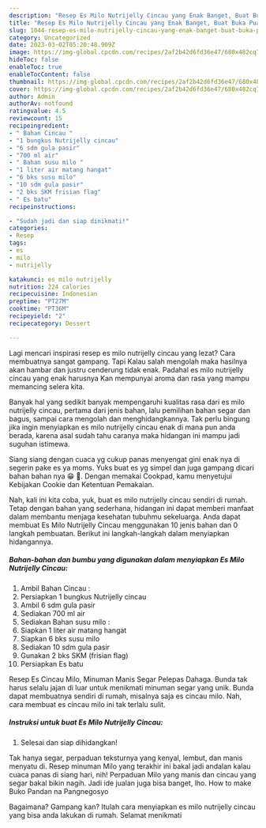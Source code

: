 ```yaml
---
description: "Resep Es Milo Nutrijelly Cincau yang Enak Banget, Buat Buka Puasa Bikin Ngiler"
title: "Resep Es Milo Nutrijelly Cincau yang Enak Banget, Buat Buka Puasa Bikin Ngiler"
slug: 1044-resep-es-milo-nutrijelly-cincau-yang-enak-banget-buat-buka-puasa-bikin-ngiler
category: Uncategorized
date: 2023-03-02T05:20:48.909Z
image: https://img-global.cpcdn.com/recipes/2af2b42d6fd36e47/680x482cq70/es-milo-nutrijelly-cincau-foto-resep-utama.jpg
hideToc: false
enableToc: true
enableTocContent: false
thumbnail: https://img-global.cpcdn.com/recipes/2af2b42d6fd36e47/680x482cq70/es-milo-nutrijelly-cincau-foto-resep-utama.jpg
cover: https://img-global.cpcdn.com/recipes/2af2b42d6fd36e47/680x482cq70/es-milo-nutrijelly-cincau-foto-resep-utama.jpg
author: Admin
authorAv: notfound
ratingvalue: 4.5
reviewcount: 15
recipeingredient:
- " Bahan Cincau "
- "1 bungkus Nutrijelly cincau"
- "6 sdm gula pasir"
- "700 ml air"
- " Bahan susu milo "
- "1 liter air matang hangat"
- "6 bks susu milo"
- "10 sdm gula pasir"
- "2 bks SKM frisian flag"
- " Es batu"
recipeinstructions:

- "Sudah jadi dan siap dinikmati!"
categories:
- Resep
tags:
- es
- milo
- nutrijelly

katakunci: es milo nutrijelly 
nutrition: 224 calories
recipecuisine: Indonesian
preptime: "PT27M"
cooktime: "PT36M"
recipeyield: "2"
recipecategory: Dessert

---
```



Lagi mencari inspirasi resep es milo nutrijelly cincau yang lezat? Cara membuatnya sangat gampang. Tapi Kalau salah mengolah maka hasilnya akan hambar dan justru cenderung tidak enak. Padahal es milo nutrijelly cincau yang enak harusnya Kan mempunyai aroma dan rasa yang mampu memancing selera kita.


Banyak hal yang sedikit banyak mempengaruhi kualitas rasa dari es milo nutrijelly cincau, pertama dari jenis bahan, lalu pemilihan bahan segar dan bagus, sampai cara mengolah dan menghidangkannya. Tak perlu bingung jika ingin menyiapkan es milo nutrijelly cincau enak di mana pun anda berada, karena asal sudah tahu caranya maka hidangan ini mampu jadi suguhan istimewa.

Siang siang dengan cuaca yg cukup panas menyengat gini enak nya di segerin pake es ya moms. Yuks buat es yg simpel dan juga gampang dicari bahan bahan nya 😁 🏻. Dengan memakai Cookpad, kamu menyetujui Kebijakan Cookie dan Ketentuan Pemakaian.


Nah, kali ini kita coba, yuk, buat es milo nutrijelly cincau sendiri di rumah. Tetap dengan bahan yang sederhana, hidangan ini dapat memberi manfaat dalam membantu menjaga kesehatan tubuhmu sekeluarga. Anda dapat membuat Es Milo Nutrijelly Cincau menggunakan 10 jenis bahan dan 0 langkah pembuatan. Berikut ini langkah-langkah dalam menyiapkan hidangannya.

<!--inarticleads1-->

##### Bahan-bahan dan bumbu yang digunakan dalam menyiapkan Es Milo Nutrijelly Cincau:

1. Ambil  Bahan Cincau :
1. Persiapkan 1 bungkus Nutrijelly cincau
1. Ambil 6 sdm gula pasir
1. Sediakan 700 ml air
1. Sediakan  Bahan susu milo :
1. Siapkan 1 liter air matang hangat
1. Siapkan 6 bks susu milo
1. Sediakan 10 sdm gula pasir
1. Gunakan 2 bks SKM (frisian flag)
1. Persiapkan  Es batu


Resep Es Cincau Milo, Minuman Manis Segar Pelepas Dahaga. Bunda tak harus selalu jajan di luar untuk menikmati minuman segar yang unik. Bunda dapat membuatnya sendiri di rumah, misalnya saja es cincau milo. Nah, cara membuat es cincau milo ini tak terlalu sulit. 

<!--inarticleads2-->

##### Instruksi untuk buat Es Milo Nutrijelly Cincau:


1. Selesai dan siap dihidangkan!

Tak hanya segar, perpaduan teksturnya yang kenyal, lembut, dan manis menyatu di. Resep minuman Milo yang terakhir ini bakal jadi andalan kalau cuaca panas di siang hari, nih! Perpaduan Milo yang manis dan cincau yang segar bakal bikin nagih. Jadi ide jualan juga bisa banget, lho. How to make Buko Pandan na Pangnegosyo 

Bagaimana? Gampang kan? Itulah cara menyiapkan es milo nutrijelly cincau yang bisa anda lakukan di rumah. Selamat menikmati

